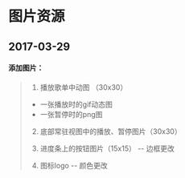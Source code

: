 # 图片资源

## 2017-03-29

#### 添加图片：

> 1. 播放歌单中动图 （30x30）
> 
>  * 一张播放时的gif动态图
>  * 一张暂停时的png图
> 
> 2. 底部常驻视图中的播放、暂停图片（30x30）
> 
> 3. 进度条上的按钮图片（15x15） -- 边框更改
> 
> 4. 图标logo -- 颜色更改